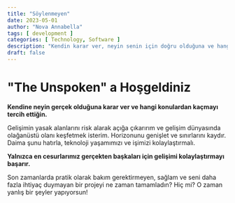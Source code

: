 ```yaml
---
title: "Söylenmeyen"
date: 2023-05-01
author: "Nova Annabella"
tags: [ development ]
categories: [ Technology, Software ]
description: "Kendin karar ver, neyin senin için doğru olduğuna ve hangi konulardan daha çok kaçmayı tercih ettiğine"
draft: false
---
```



# "The Unspoken" a Hoşgeldiniz

**Kendine neyin gerçek olduğuna karar ver ve hangi konulardan kaçmayı tercih ettiğin.**

Gelişimin yasak alanlarını risk alarak açığa çıkarırım ve gelişim dünyasında olağanüstü olanı keşfetmek isterim.
Horizonunu genişlet ve sınırlarını kaydır.
Daima şunu hatırla, teknoloji yaşamımızı ve işimizi kolaylaştırmalı.

**Yalnızca en cesurlarımız gerçekten başkaları için gelişimi kolaylaştırmayı başarır.**

Son zamanlarda pratik olarak bakım gerektirmeyen, sağlam ve seni daha fazla ihtiyaç duymayan bir projeyi ne zaman tamamladın? Hiç mi? O zaman yanlış bir şeyler yapıyorsun!
